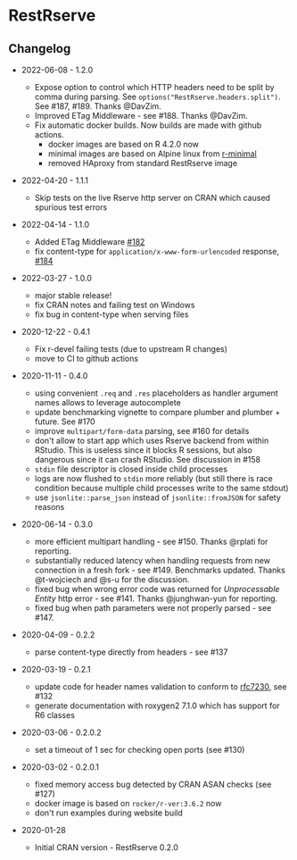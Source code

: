 # RestRserve

## Changelog

* 2022-06-08 - 1.2.0
    * Expose option to control which HTTP headers need to be split by comma during parsing. See `options("RestRserve.headers.split")`. See #187, #189. Thanks @DavZim.
    * Improved ETag Middleware - see #188. Thanks @DavZim.
    * Fix automatic docker builds. Now builds are made with github actions.
      * docker images are based on R 4.2.0 now
      * minimal images are based on Alpine linux from [r-minimal](https://github.com/r-hub/r-minimal)
      * removed HAproxy from standard RestRserve image

* 2022-04-20 - 1.1.1
    * Skip tests on the live Rserve http server on CRAN which caused spurious test errors

* 2022-04-14 - 1.1.0
    * Added ETag Middleware [#182](https://github.com/rexyai/RestRserve/pull/182)
    * fix content-type for `application/x-www-form-urlencoded` response, [#184](https://github.com/rexyai/RestRserve/pull/184)

* 2022-03-27 - 1.0.0
    * major stable release!
    * fix CRAN notes and failing test on Windows
    * fix bug in content-type when serving files

* 2020-12-22 - 0.4.1
    * Fix r-devel failing tests (due to upstream R changes)
    * move to CI to github actions

* 2020-11-11 - 0.4.0
    * using convenient `.req` and `.res` placeholders as handler argument names allows to leverage autocomplete
    * update benchmarking vignette to compare plumber and plumber + future. See #170
    * improve `multipart/form-data` parsing, see #160 for details
    * don't allow to start app which uses Rserve backend from within RStudio. This is useless since it blocks R sessions, but also dangerous since it can crash RStudio. See discussion in #158
    * `stdin` file descriptor is closed inside child processes
    * logs are now flushed to `stdin` more reliably (but still there is race condition because multiple child processes write to the same stdout) 
    * use `jsonlite::parse_json` instead of `jsonlite::fromJSON` for safety reasons

* 2020-06-14 - 0.3.0
    * more efficient multipart handling - see #150. Thanks @rplati for reporting.
    * substantially reduced latency when handling requests from new connection in a fresh fork - see #149. Benchmarks updated. Thanks @t-wojciech and @s-u for the discussion.
    * fixed bug when wrong error code was returned for *Unprocessable Entity* http error  - see #141. Thanks @junghwan-yun for reporting.
    * fixed bug when path parameters were not properly parsed - see #147.

* 2020-04-09 - 0.2.2
    * parse content-type directly from headers - see #137

* 2020-03-19 - 0.2.1
    * update code for header names validation to conform to [rfc7230](https://tools.ietf.org/html/rfc7230#section-3.2.6), see #132
    * generate documentation with roxygen2 7.1.0 which has support for R6 classes

* 2020-03-06 - 0.2.0.2
    * set a timeout of 1 sec for checking open ports (see #130)

* 2020-03-02 - 0.2.0.1
    * fixed memory access bug detected by CRAN ASAN checks (see #127)
    * docker image is based on `rocker/r-ver:3.6.2` now
    * don't run examples during website build
    
* 2020-01-28
    * Initial CRAN version - RestRserve 0.2.0
